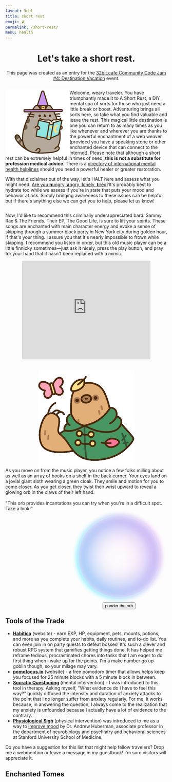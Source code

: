 ```yaml
---
layout: 3col
title: short rest
emoji: 🫂
permalink: /short-rest/
menu: health
---
```


<link rel="stylesheet" href="/bookshelf.css">
<style>
  #wrapper {
    position: relative;
    justify-self: center;
    width: 300px;
    height: 300px;
    text-align: center;
    left: 50%;
    transform: translateX(-50%);
  }
  #ball { /* tutorial from https://www.geeksforgeeks.org spinning-ball-animation-with-glow-effect-using-css/ */
    height: 250px;
    width: 250px;
    position: relative;
    border-radius: 250px;
    animation: spinBall 5s linear infinite;
    box-shadow: inset 0 0 30px #fff,
    inset 6px 0 100px violet,
    inset -6px 0 75px #0ff,
    inset 6px 0 30px violet,
    inset -6px 0 24px #0ff,
    0 0 18px #fff, -4px
    0 18px violet, 4px 0 18px #0ff;
    z-index: 1;
    margin: 0 auto;
  }
  @keyframes spinBall {
    100% {
    transform: rotate(360deg);
    }
  }
  #fatedMantra {
    z-index: 2;
    width: 202px;
    position: absolute;
    top: 7em;
    left: 50px;
    margin: 0 auto;
  }
</style>

<script> /* script credit: https://mitchum.blog/how-to-build-a-magic-eight-ball-with-javascript/ */
  let mantras = [
    'I am capable. I can do this. My success is assured.',
    'This is hard, but it was meant to be hard. I can handle this.',
    'I am feeling bad right now, but this will pass with time. Breathe.',
    'I have everything I need to get through this.',
    'I can choose how I respond to this situation.',
    'I give myself permission to seek rest.',
    'Fear is no longer an excuse I will accept.',
    'I set myself free from expectations and desires.'
  ]

  let displayMantra = function()
  {
    let index = Math.floor(Math.random() * mantras.length);
    let mantra = mantras[index];
    let element = document.getElementById( 'fatedMantra' );
    element.style.display = 'inline-block';
    element.innerHTML = mantra;
  }
</script>
<h1 style="text-align: center;">Let's take a short rest.</h1>
<p style="text-align: center;">
  This page was created as an entry for the <a target="_blank" href="https://tilde.32bit.cafe/~ribose/events/destination/index.html">32bit.cafe Community Code Jam #4: Destination Vacation</a> event.
</p>
<div style="display: inline-block;">
  <p>
    <img src="/graphics/layout/short-rest/pusheen-reading.png" style="width: 200px; float: left;" title="gif by Pusheen">
    Welcome, weary traveler. You have triumphantly made it to A Short Rest, a DIY mental spa of sorts for those who just need a little break or boost. Adventuring brings all sorts here, so take what you find valuable and leave the rest. This magical little destination is one you can return to as many times as you like whenever and wherever you are thanks to the powerful enchantment of a web weaver (provided you have a speaking stone or other enchanted device that can connect to the internet). Please note that although a short rest can be extremely helpful in times of need, <b>this is not a substitute for profession medical advice</b>. There is a <a href="https://www.helpguide.org/find-help.htm">directory of international mental health helplines</a> should you need a powerful healer or greater restoration.
  </p>
  <p>
    With that disclaimer out of the way, let's HALT here and assess what you might need. <a target="_blank" href="https://www.goodtherapy.org/blog/how-are-you-feeling-take-minute-halt-for-your-health-0515184">Are you <b>h</b>ungry, <b>a</b>ngry, <b>l</b>onely, <b>t</b>ired</a>?It's probably best to hydrate too while we assess if you're in state that puts your mood and behavior at risk. Simply bringing awareness to these issues can be helpful, but if there's anything else we can get you to help, please let us know!
  </p>
</div>
<div class="two-col">
  <p>
    Now, I'd like to recommend this criminally underappreciated bard: Sammy Rae & The Friends. Their EP, The Good Life, is sure to lift your spirits. These songs are enchanted with main character energy and evoke a sense of skipping through a summer block party in New York city during golden hour, if that's your thing. I assure you that it's nearly impossible to frown while skipping. I recommend you listen in order, but this old music player can be a little finnicky sometimes—just ask it nicely, press the play button, and pray for your hand that it hasn't been replaced with a mimic.
  </p>
  <p align="center">
    <iframe style="border: 0; width: 400px; height: 307px;" src="https://bandcamp.com/EmbeddedPlayer/album=1569565009/size=large/bgcol=ffffff/linkcol=0687f5/artwork=small/transparent=true/" seamless><a href="https://sammyraemusic.bandcamp.com/album/the-good-life">The Good Life by Sammy Rae</a></iframe>
  </p>
</div>
<br>
<div class="col-wrapper">
  <div class="three-col">
    <div style="text-align: center;">
      <img src="/graphics/layout/short-rest/pusheen-butterfly.png" style="width: 300px;" title="gif by Pusheen">
    </div>
    <div class="mantra-peddler">
      As you move on from the music player, you notice a few folks milling about as well as an array of books on a shelf in the back corner. Your eyes land on a jovial giant sloth wearing a green cloak. They smile and motion for you to come closer. As you get closer, they twist their wrist upward to reveal a glowing orb in the claws of their left hand.
      <br>
      <br>
      "This orb provides incantations you can try when you're in a difficult spot. Take a look!"
    </div>
    <div id="wrapper">
      <br>
      <div id="fatedMantra">
      </div>
      <div id="ball">
      </div>
      <br>
      <div id="mantraButton"> 
        <button class="orb.button" type="button" onclick="displayMantra()">ponder the orb</button>
      </div>
    </div>
  </div>
</div>
<h2>Tools of the Trade</h2>
<ul>
  <li>
    <a target="_blank" href="https://habitica.com/"><b>Habitica</b></a> (website) - earn EXP, HP, equipment, pets, mounts, potions, and more as you complete your habits, daily routines, and to-do list. You can even join in on party quests to defeat bosses! It's such a clever and robust RPG system that gamifies getting things done. It has helped me reframe tedious, procrastinated chores into tasks that I am eager to do first thing when I wake up for the points. I'm a make number go up goblin though, so your milage may vary.
  </li>
  <li>
    <a target="_blank" href="https://pomofocus.io/"><b>pomofocus.io</b></a> (website) - a free pomodoro timer that allows helps keep you focused for 25 minute blocks with a 5 minute block in between.
  </li>
  <li>
    <a target="_blank" href="https://www.psychologytools.com/professional/techniques/socratic-questioning-socratic-dialogue/"><b>Socratic Questioning</b></a> (mental intervention) - I was introduced to this tool in therapy. Asking myself, "What evidence do I have to feel this way?" quickly diffused the intensity and duration of anxiety attacks to the point that I no longer suffer from anxiety regularly. For me, it works because, in answering the question, I always come to the realization that my anxiety is unfounded because I actually have a lot of evidence to the contrary.</li>
  <li>
    <a target="_blank" href="https://www.youtube.com/watch?v=kSZKIupBUuc&t=124s"><b>Physiological Sigh</b></a> (physical intervention) was introduced to me as a way to <a target="_blank" href="https://scopeblog.stanford.edu/2023/02/09/cyclic-sighing-can-help-breathe-away-anxiety/">improve mood</a> by Dr. Andrew Huberman, associate professor in the department of neurobiology and psychiatry and behavioral sciences at Stanford University School of Medicine.
  </li>
</ul>
Do you have a suggestion for this list that might help fellow travelers? Drop me a webmention or leave a message in my guestbook! I'm sure visitors will appreciate it.
<br>
<h2>Enchanted Tomes</h2>
<div class="bookshelf-container">
  <div class="bookshelf">
    <div class="books noext">
      <a target="_blank" href="https://www.poojalakshmin.com/realselfcare">
        <div class="book" style="--bg-image: url(/graphics/layout/books/real-self-care.png);" title="buying something shiny or working harder just isn't going to cut it"></div>
      </a>
      <a target="_blank" href="https://www.poojalakshmin.com/realselfcare">
        <div class="book" style="--bg-image: url(/graphics/layout/books/how-to-do-the-work.png);" title="lots of deep journaling prompts to really help unpack your inner challenges, including parental trauma"></div>
      </a>
      <a target="_blank" href="https://www.strugglecare.com/book">
      <div class="book" style="--bg-image: url(/graphics/layout/books/How-to-Keep-House.png);" title="you're probably already familiar with Struggle Care, but just in case, I wanted to include this"></div>
      </a>
    </div>
  </div>
</div>
